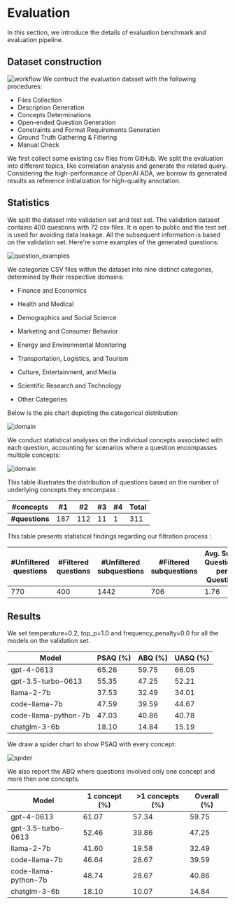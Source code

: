 # Evaluation
In this section, we introduce the details of evaluation benchmark and evaluation pipeline. 

## Dataset construction

![workflow](./figures/workflow-eval.png)
We contruct the evaluation dataset with the following procedures:

- Files Collection
- Description Generation
- Concepts Determinations
- Open-ended Question Generation
- Constraints and Format Requirements Generation
- Ground Truth Gathering & Filtering
- Manual Check

We first collect some existing csv files from GitHub. We split the evaluation into different topics, like correlation analysis and generate the related query. Considering the high-performance of OpenAI ADA, we borrow its generated results as reference initialization for high-quality annotation. 

## Statistics

We split the dataset into validation set and test set. The validation dataset contains 400 questions with 72 csv files. It is open to public and the test set is used for avoiding data leakage. All the subsequent information is based on the validation set. Here're some examples of the generated questions:

![question_examples](./figures/question_examples.png)

We categorize CSV files within the dataset into nine distinct categories, determined by their respective domains:

- Finance and Economics

- Health and Medical
- Demographics and Social Science
- Marketing and Consumer Behavior
- Energy and Environmental Monitoring
- Transportation, Logistics, and Tourism
- Culture, Entertainment, and Media
- Scientific Research and Technology
- Other Categories

Below is the pie chart depicting the categorical distribution:

![domain](./figures/domain.png)

We conduct statistical analyses on the individual concepts associated with each question, accounting for scenarios where a question encompasses multiple concepts:

![domain](./figures/concept.png)

This table illustrates the distribution of questions based on the number of underlying concepts they encompass :

| #concepts      | #1   | #2   | #3   | #4   | Total |
| -------------- | ---- | ---- | ---- | ---- | ----- |
| **#questions** | 187  | 112  | 11   | 1    | 311   |

This table presents statistical findings regarding our filtration process :

| #Unfiltered questions | #Filtered questions | #Unfiltered subquestions | #Filtered subquestions | Avg.  Sub-Questions per Question |
| --------------------- | ------------------- | ------------------------ | ---------------------- | -------------------------------- |
| 770                   | 400                 | 1442                     | 706                    | 1.76                             |

## Results

We set temperature=0.2, top_p=1.0 and frequency_penalty=0.0 for all the models on the validation set.

| Model                | PSAQ (%) | ABQ (%) | UASQ (%) |
| -------------------- | -------- | ------- | -------- |
| gpt-4-0613           | 65.26    | 59.75   | 66.05    |
| gpt-3.5-turbo-0613   | 55.35    | 47.25   | 52.21    |
| llama-2-7b           | 37.53    | 32.49   | 34.01    |
| code-llama-7b        | 47.59    | 39.59   | 44.67    |
| code-llama-python-7b | 47.03    | 40.86   | 40.78    |
| chatglm-3-6b         | 18.10    | 14.84   | 15.19    |

We draw a spider chart to show PSAQ with every concept:

![spider](./figures/spider.png)

We also report the ABQ where questions involved only one concept and more then one concepts.

| Model                | 1 concept (%) | >1 concepts (%) | Overall (%) |
| -------------------- | ------------- | --------------- | ----------- |
| gpt-4-0613           | 61.07         | 57.34           | 59.75       |
| gpt-3.5-turbo-0613   | 52.46         | 39.86           | 47.25       |
| llama-2-7b           | 41.60         | 19.58           | 32.49       |
| code-llama-7b        | 46.64         | 28.67           | 39.59       |
| code-llama-python-7b | 48.74         | 28.67           | 40.86       |
| chatglm-3-6b         | 18.10         | 10.07           | 14.84       |



